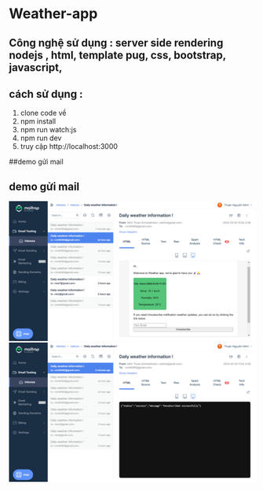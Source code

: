 # Weather-app

## Công nghệ sử dụng : server side rendering nodejs , html, template pug, css, bootstrap, javascript,

## cách sử dụng :

1. clone code về
2. npm install
3. npm run watch:js
4. npm run dev
5. truy cập http://localhost:3000

##demo gửi mail

## demo gửi mail

![Image](./public/img/sendEmail.png)
![Image](<./public/img/Screenshot%20(696).png>)
